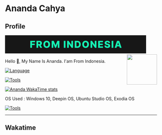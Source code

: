 # Ananda Cahya 

## Profile

<img src="https://raw.githubusercontent.com/NandaNakazawa/NandaNakazawa/main/assets/standard.gif">

<img align="right" width="100" height="100" src="https://avatars.githubusercontent.com/AnandaCahya">

Hello 👋, My Name Is Ananda. I'am From Indonesia.

[![Language](https://skillicons.dev/icons?i=js,html,css,ts,cpp,py,php,java,ruby)](https://skillicons.dev)

[![Tools](https://skillicons.dev/icons?i=vscode,visualstudio,androidstudio,figma,blender,unrealengine)](https://skillicons.dev)

[![Ananda WakaTime stats](https://github-readme-stats.vercel.app/api/wakatime?username=AnandaCahya&theme=tokyonight)](https://github.com/AnandaCahya)

OS Used : Windows 10, Deepin OS, Ubuntu Studio OS, Exodia OS

[![Tools](https://skillicons.dev/icons?i=windows,debian,ubuntu,arch)](https://skillicons.dev)

-----

## Wakatime

